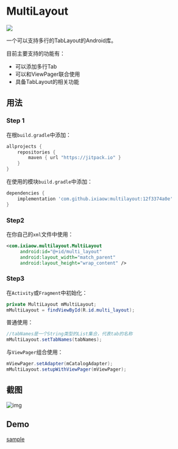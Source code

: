 # MultiLayout

[![](https://jitpack.io/v/ixiaow/multilayout.svg)](https://jitpack.io/#ixiaow/multilayout)

一个可以支持多行的TabLayout的Android库。

目前主要支持的功能有：

* 可以添加多行Tab
* 可以和ViewPager联合使用
* 具备TabLayout的相关功能

## 用法

### Step 1

在根`build.gradle`中添加：

```groovy
allprojects {
    repositories {
        maven { url "https://jitpack.io" }
    }
}
```

在使用的模块`build.gradle`中添加：

```groovy
dependencies {
    implementation 'com.github.ixiaow:multilayout:12f3374a0e'
}
```

### Step2

在你自己的`xml`文件中使用：

```xml
<com.ixiaow.multilayout.MultiLayout
     android:id="@+id/multi_layout"
     android:layout_width="match_parent"
     android:layout_height="wrap_content" />
```

### Step3

在`Activity`或`Fragment`中初始化：

```java
private MultiLayout mMultiLayout;
mMultiLayout = findViewById(R.id.multi_layout);
```

普通使用：

```java
//tabNames是一个String类型的List集合，代表tab的名称
mMultiLayout.setTabNames(tabNames);
```

与`ViewPager`组合使用：

```java
mViewPager.setAdapter(mCatalogAdapter);
mMultiLayout.setupWithViewPager(mViewPager);
```



## 截图

![img](https://github.com/ixiaow/multilayout/tree/master/library/demo.gif)

## Demo

[sample](https://github.com/ixiaow/multilayout/tree/master/sample)

